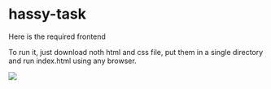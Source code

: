 # hassy-task

Here is the required frontend

To run it, just download noth html and css file, put them in a single directory and run index.html using any browser.

<img src="https://github.com/mavenickk/hassy-task/blob/main/Screenshot%20(314).png?raw=true">
